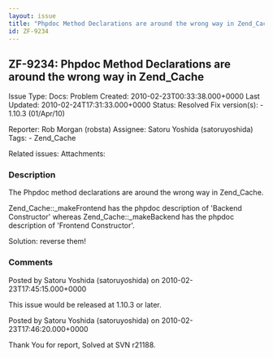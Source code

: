 ```yaml
---
layout: issue
title: "Phpdoc Method Declarations are around the wrong way in Zend_Cache"
id: ZF-9234
---
```


ZF-9234: Phpdoc Method Declarations are around the wrong way in Zend\_Cache
---------------------------------------------------------------------------

 Issue Type: Docs: Problem Created: 2010-02-23T00:33:38.000+0000 Last Updated: 2010-02-24T17:31:33.000+0000 Status: Resolved Fix version(s): - 1.10.3 (01/Apr/10)
 
 Reporter:  Rob Morgan (robsta)  Assignee:  Satoru Yoshida (satoruyoshida)  Tags: - Zend\_Cache
 
 Related issues: 
 Attachments: 
### Description

The Phpdoc method declarations are around the wrong way in Zend\_Cache.

Zend\_Cache::\_makeFrontend has the phpdoc description of 'Backend Constructor' whereas Zend\_Cache::\_makeBackend has the phpdoc description of 'Frontend Constructor'.

Solution: reverse them!

 

 

### Comments

Posted by Satoru Yoshida (satoruyoshida) on 2010-02-23T17:45:15.000+0000

This issue would be released at 1.10.3 or later.

 

 

Posted by Satoru Yoshida (satoruyoshida) on 2010-02-23T17:46:20.000+0000

Thank You for report, Solved at SVN r21188.

 

 